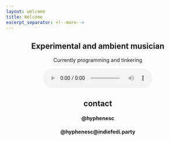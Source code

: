 ```yaml
---
layout: welcome
title: Welcome
excerpt_separator: <!--more-->
---
```


<!--
## Experimental and ambient musician

Currently programming and tinkering

<audio controls autoplay>
  <source src="https://todon.nl/system/cache/media_attachments/files/105/042/543/763/284/652/original/f07791f7464e1f79.mp3?1602822019">
</audio>

## contact

#### @hyphenesc

#### @hyphenesc@indiefedi.party
-->



<center>
<h2 id="experimental-and-ambient-musician">Experimental and ambient musician</h2>
<p>Currently programming and tinkering</p>
<audio controls autoplay>
  <source src="https://todon.nl/system/cache/media_attachments/files/105/042/543/763/284/652/original/f07791f7464e1f79.mp3?1602822019">
</audio>
<h2 id="contact">contact</h2>
<h4 id="hyphenesc">@hyphenesc</h4>
<h4 id="hyphenescindiefedi.party">@hyphenesc@indiefedi.party</h4>
</center>

